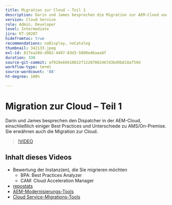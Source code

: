 ```yaml
---
title: Migration zur Cloud – Teil 1
description: Darin und James besprechen die Migration zur AEM-Cloud und stellen einige Techniken und Best Practices vor.
version: Cloud Service
role: Admin, Developer
level: Intermediate
jira: KT-10207
hidefromtoc: true
recommendations: noDisplay, noCatalog
thumbnail: 342133.jpeg
exl-id: 817ea20d-d902-4497-83d3-5800ed6aaa8f
duration: 330
source-git-commit: af928e60410022f12207082467d3bd9b818af59d
workflow-type: tm+mt
source-wordcount: '88'
ht-degree: 100%

---
```


# Migration zur Cloud – Teil 1

Darin und James besprechen den Dispatcher in der AEM-Cloud, einschließlich einiger Best Practices und Unterschiede zu AMS/On-Premise. Sie erwähnen auch die Migration zur Cloud.

>[!VIDEO](https://video.tv.adobe.com/v/342133?quality=12&learn=on)

## Inhalt dieses Videos

+ Bewertung der Instanz(en), die Sie migrieren möchten
   + BPA: Best Practices Analyzer
   + CAM: Cloud Acceleration Manager
+ [repostats](https://github.com/chetanmeh/oak-console-scripts/tree/master/src/main/groovy/repostats)
+ [AEM-Modernisierungs-Tools](https://opensource.adobe.com/aem-modernize-tools/)
+ [Cloud Service-Migrations-Tools](https://github.com/adobe/aem-cloud-service-source-migration)
